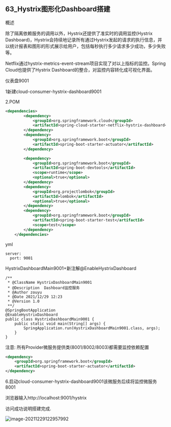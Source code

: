 ## 63_Hystrix图形化Dashboard搭建

概述

除了隔离依赖服务的调用以外，Hystrix还提供了准实时的调用监控(Hystrix Dashboard)，Hystrix会持续地记录所有通过Hystrix发起的请求的执行信息，并以统计报表和图形的形式展示给用户，包括每秒执行多少请求多少成功，多少失败等。

Netflix通过hystrix-metrics-event-stream项目实现了对以上指标的监控。Spring Cloud也提供了Hystrix Dashboard的整合，对监控内容转化成可视化界面。

仪表盘9001

1新建cloud-consumer-hystrix-dashboard9001

2.POM

```xml
<dependencies>
        <dependency>
            <groupId>org.springframework.cloud</groupId>
            <artifactId>spring-cloud-starter-netflix-hystrix-dashboard</artifactId>
        </dependency>
        <dependency>
            <groupId>org.springframework.boot</groupId>
            <artifactId>spring-boot-starter-actuator</artifactId>
        </dependency>

        <dependency>
            <groupId>org.springframework.boot</groupId>
            <artifactId>spring-boot-devtools</artifactId>
            <scope>runtime</scope>
            <optional>true</optional>
        </dependency>
        <dependency>
            <groupId>org.projectlombok</groupId>
            <artifactId>lombok</artifactId>
            <optional>true</optional>
        </dependency>
        <dependency>
            <groupId>org.springframework.boot</groupId>
            <artifactId>spring-boot-starter-test</artifactId>
            <scope>test</scope>
        </dependency>
    </dependencies>

```

yml

```
server:
  port: 9001
```



HystrixDashboardMain9001+新注解@EnableHystrixDashboard

```
/**
 * @ClassName HystrixDashboardMain9001
 * @Description  Dashboard监控服务
 * @Author zouyu
 * @Date 2021/12/29 12:23
 * @Version 1.0
 **/
@SpringBootApplication
@EnableHystrixDashboard
public class HystrixDashboardMain9001 {
    public static void main(String[] args) {
        SpringApplication.run(HystrixDashboardMain9001.class, args);
    }
}
```



注意: 所有Provider微服务提供类(8001/8002/8003)都需要监控依赖配置

```xml
<dependency>
    <groupId>org.springframework.boot</groupId>
    <artifactId>spring-boot-starter-actuator</artifactId>
</dependency>
```



6.启动cloud-consumer-hystrix-dashboard9001该微服务后续将监控微服务8001

浏览器输入http://localhost:9001/hystrix



访问成功说明搭建完成.

![image-20211229122957992](https://gitee.com/zouyu0310/images/raw/master/img/20211229122958.png)